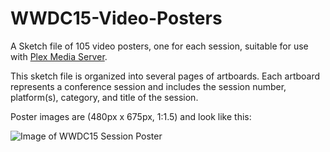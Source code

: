 # WWDC15-Video-Posters
A Sketch file of 105 video posters, one for each session, suitable for 
use with [Plex Media Server](https://plex.tv/).

This sketch file is organized into several pages of artboards. Each
artboard represents a conference session and includes the session number,
platform(s), category, and title of the session.

Poster images are (480px x 675px, 1:1.5) and look like this:

![Image of WWDC15 Session Poster](http://bringo.github.io/images/Session%20408.png)


